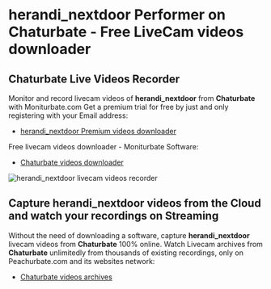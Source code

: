 # herandi_nextdoor Performer on Chaturbate - Free LiveCam videos downloader

## Chaturbate Live Videos Recorder

Monitor and record livecam videos of **herandi_nextdoor** from **Chaturbate** with Moniturbate.com
Get a premium trial for free by just and only registering with your Email address:
* [herandi_nextdoor Premium videos downloader](https://moniturbate.com/request-demo-licence-key.html)

Free livecam videos downloader - Moniturbate Software:
* [Chaturbate videos downloader](https://moniturbate.com/moniturbate-download-software.html)

![herandi_nextdoor livecam videos recorder](https://peachurnet.com/templates/moniturbate-software.png)


## Capture herandi_nextdoor videos from the Cloud and watch your recordings on Streaming

Without the need of downloading a software, capture **herandi_nextdoor** livecam videos from **Chaturbate** 100% online.
Watch Livecam archives from **Chaturbate** unlimitedly from thousands of existing recordings, only on Peachurbate.com and its websites network:
* [Chaturbate videos archives](https://peachurnet.com/)